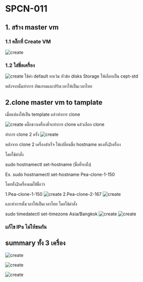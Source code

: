# SPCN-011
 ## 1. สร้าง master vm
### 1.1 คลิ๊กที่ Create VM 
![create](https://user-images.githubusercontent.com/109591322/206201325-5f1f2d2e-8312-4c92-8257-65fee95234cd.png)
### 1.2  ใส่ชื่อเครื่อง 


![create](https://user-images.githubusercontent.com/109591322/206201697-6bf6fd0e-b7f0-4bfc-81ac-8d660a21cc83.png)
ใช้ค่า default ยกเว้น หัวข้อ disks 
Storage ให้เลือกเป็น cept-std

หลังจากนั้นทำการ อัพเกรดและปรับเวลาให้เป็นเวลาไทย

## 2.clone master vm to tamplate
เมื่อแปลงให้เป็น template แล้วทำการ clone

![create](https://user-images.githubusercontent.com/109591322/206201786-c29a5c9e-4b0b-4d63-afef-3fcf0d18a054.png)
คลิ๊กขวาเครื่องที่จะทำการ clone แล้วเลือก clone

ทำการ clone 2 ครั้ง
![create](https://user-images.githubusercontent.com/109591322/206201790-63c73a11-05f3-42c3-99c9-efa0fa7f3906.png)

หลังจาก clone 2 เครื่องสำเร็จ ให้เปลี่ยนชื่อ hostname ของทั้ง2เครื่อง 

โดยใช้คำสั่ง

sudo hostnamectl set-hostname (ชื่อที่จะตั้ง)

Ex. 
sudo hostnamectl set-hostname Pea-clone-1-150

โดยทั้ง2เครื่องผมใช้ชื่อว่า

1.Pea-clone-1-150
![create](https://user-images.githubusercontent.com/109591322/206209560-084541e3-6a17-4aa1-966c-105a9bbd3b90.png)
2.Pea-clone-2-167
![create](https://user-images.githubusercontent.com/109591322/206209587-fd28dc81-ff9c-47f3-9c60-f03e6160ae8c.png)

และทำการตั้งเวลาให้เป็นเวลาไทย โดยใช้คำสั่ง

sudo timedatectl set-timezone Asia/Bangkok
![create](https://user-images.githubusercontent.com/109591322/206214150-88b01a75-2edd-413a-aed4-1fb0f48970b0.png)
![create](https://user-images.githubusercontent.com/109591322/206214159-77a4dcb7-984e-4c9a-9a7f-992c14a0cbb2.png")

### แก้ไข IPs ไม่ให้ชนกัน

## summary ทั้ง 3 เครื่อง
![create](https://user-images.githubusercontent.com/109591322/206209591-b5aac601-be9e-4c0c-ae8c-d516a3afa5a3.png)

![create](https://user-images.githubusercontent.com/109591322/206209566-60668052-b07a-4794-93c1-9d631b522c0e.png)

![create](https://user-images.githubusercontent.com/109591322/206212023-70ff5f85-15ba-49de-bb89-7d6322ee3269.png")

